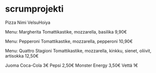 # scrumprojekti

Pizza Nimi VelsuHoiya

Menu: Margherita
 Tomattikastike, mozzarella, basilika
 9,90€
 
Menu: Pepperoni
 Tomattikastike, mozzarella, pepperoni
 10,90€

Menu: Quattro Stagioni
 Tomattikastike, mozzarella, kinkku, sienet, oliivit, artisokka
 12,50€

Juoma
Coca-Cola 3€
Pepsi 2,50€
Monster Energy 3,50€
Vettä 1€
 
 
